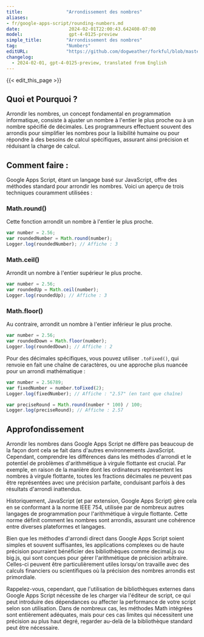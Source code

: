 ```yaml
---
title:                "Arrondissement des nombres"
aliases:
- fr/google-apps-script/rounding-numbers.md
date:                  2024-02-01T22:00:43.642408-07:00
model:                 gpt-4-0125-preview
simple_title:         "Arrondissement des nombres"
tag:                  "Numbers"
editURL:              "https://github.com/dogweather/forkful/blob/master/content/fr/google-apps-script/rounding-numbers.md"
changelog:
  - 2024-02-01, gpt-4-0125-preview, translated from English
---
```


{{< edit_this_page >}}

## Quoi et Pourquoi ?

Arrondir les nombres, un concept fondamental en programmation informatique, consiste à ajuster un nombre à l'entier le plus proche ou à un nombre spécifié de décimales. Les programmeurs effectuent souvent des arrondis pour simplifier les nombres pour la lisibilité humaine ou pour répondre à des besoins de calcul spécifiques, assurant ainsi précision et réduisant la charge de calcul.

## Comment faire :

Google Apps Script, étant un langage basé sur JavaScript, offre des méthodes standard pour arrondir les nombres. Voici un aperçu de trois techniques couramment utilisées :

### Math.round()
Cette fonction arrondit un nombre à l'entier le plus proche.

```javascript
var number = 2.56;
var roundedNumber = Math.round(number); 
Logger.log(roundedNumber); // Affiche : 3
```

### Math.ceil()
Arrondit un nombre à l'entier supérieur le plus proche.

```javascript
var number = 2.56;
var roundedUp = Math.ceil(number); 
Logger.log(roundedUp); // Affiche : 3
```

### Math.floor()
Au contraire, arrondit un nombre à l'entier inférieur le plus proche.

```javascript
var number = 2.56;
var roundedDown = Math.floor(number); 
Logger.log(roundedDown); // Affiche : 2
```

Pour des décimales spécifiques, vous pouvez utiliser `.toFixed()`, qui renvoie en fait une chaîne de caractères, ou une approche plus nuancée pour un arrondi mathématique :

```javascript
var number = 2.56789;
var fixedNumber = number.toFixed(2); 
Logger.log(fixedNumber); // Affiche : "2.57" (en tant que chaîne)

var preciseRound = Math.round(number * 100) / 100; 
Logger.log(preciseRound); // Affiche : 2.57
```

## Approfondissement

Arrondir les nombres dans Google Apps Script ne diffère pas beaucoup de la façon dont cela se fait dans d'autres environnements JavaScript. Cependant, comprendre les différences dans les méthodes d'arrondi et le potentiel de problèmes d'arithmétique à virgule flottante est crucial. Par exemple, en raison de la manière dont les ordinateurs représentent les nombres à virgule flottante, toutes les fractions décimales ne peuvent pas être représentées avec une précision parfaite, conduisant parfois à des résultats d'arrondi inattendus.

Historiquement, JavaScript (et par extension, Google Apps Script) gère cela en se conformant à la norme IEEE 754, utilisée par de nombreux autres langages de programmation pour l'arithmétique à virgule flottante. Cette norme définit comment les nombres sont arrondis, assurant une cohérence entre diverses plateformes et langages.

Bien que les méthodes d'arrondi direct dans Google Apps Script soient simples et souvent suffisantes, les applications complexes ou de haute précision pourraient bénéficier des bibliothèques comme decimal.js ou big.js, qui sont conçues pour gérer l'arithmétique de précision arbitraire. Celles-ci peuvent être particulièrement utiles lorsqu'on travaille avec des calculs financiers ou scientifiques où la précision des nombres arrondis est primordiale.

Rappelez-vous, cependant, que l'utilisation de bibliothèques externes dans Google Apps Script nécessite de les charger via l'éditeur de script, ce qui peut introduire des dépendances ou affecter la performance de votre script selon son utilisation. Dans de nombreux cas, les méthodes Math intégrées sont entièrement adéquates, mais pour ces cas limites qui nécessitent une précision au plus haut degré, regarder au-delà de la bibliothèque standard peut être nécessaire.
